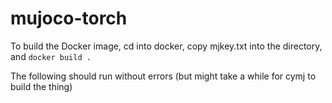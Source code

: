 # mujoco-torch

To build the Docker image, cd into docker, copy mjkey.txt into the directory, and `docker build .`

The following should run without errors (but might take a while for cymj to build the thing)

```python experiments/ashvin/test.py --localdocker
```
